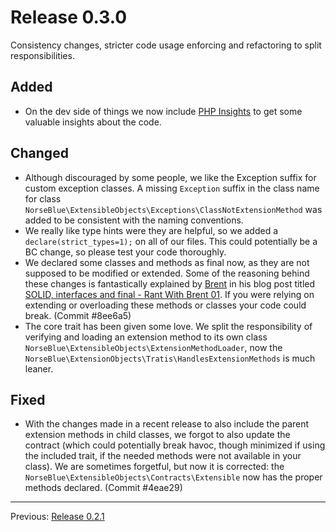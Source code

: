 # Release 0.3.0

Consistency changes, stricter code usage enforcing and refactoring to split responsibilities.

## Added

- On the dev side of things we now include [PHP Insights](https://github.com/nunomaduro/phpinsights) to get some
valuable insights about the code.

## Changed

- Although discouraged by some people, we like the Exception suffix for custom exception classes. A missing `Exception`
suffix in the class name for class `NorseBlue\ExtensibleObjects\Exceptions\ClassNotExtensionMethod` was added to be
consistent with the naming conventions.
- We really like type hints were they are helpful, so we added a `declare(strict_types=1);` on all of our files. This
could potentially be a BC change, so please test your code thoroughly.
- We declared some classes and methods as final now, as they are not supposed to be modified or extended. Some of the
reasoning behind these changes is fantastically explained by [Brent](https://twitter.com/brendt_gd) in his blog post
titled [SOLID, interfaces and final - Rant With Brent 01](https://stitcher.io/blog/solid-interfaces-and-final-rant-with-brent).
If you were relying on extending or overloading these methods or classes your code could break. (Commit #8ee6a5)
- The core trait has been given some love. We split the responsibility of verifying and loading an extension method to
its own class `NorseBlue\ExtensibleObjects\ExtensionMethodLoader`, now the
`NorseBlue\ExtensionObjects\Tratis\HandlesExtensionMethods` is much leaner.

## Fixed

- With the changes made in a recent release to also include the parent extension methods in child classes, we forgot to
also update the contract (which could potentially break havoc, though minimized if using the included trait, if the
needed methods were not available in your class). We are sometimes forgetful, but now it is corrected: the
`NorseBlue\ExtensibleObjects\Contracts\Extensible` now has the proper methods declared. (Commit #4eae29)

---
Previous: [Release 0.2.1](CHANGELOG-0.2.1.md)
